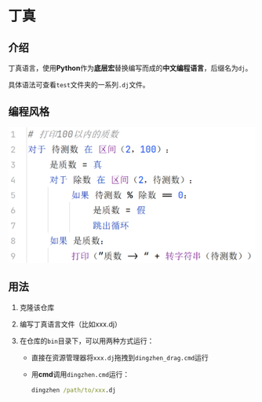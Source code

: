 # 丁真



## 介绍
丁真语言，使用**Python**作为**底层宏**替换编写而成的**中文编程语言**，后缀名为`dj`。

具体语法可查看`test`文件夹的一系列`.dj`文件。



## 编程风格

![丁真语言编程风格图片](./res/style.png)



## 用法
1. 克隆该仓库

2. 编写丁真语言文件（比如xxx.dj）

3. 在仓库的`bin`目录下，可以用两种方式运行：
   + 直接在资源管理器将`xxx.dj`拖拽到`dingzhen_drag.cmd`运行
   
   + 用**cmd**调用`dingzhen.cmd`运行：
   
     ```cmd
     dingzhen /path/to/xxx.dj 
     ```
